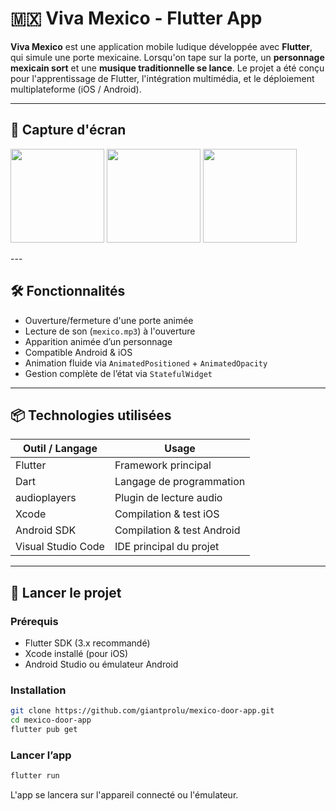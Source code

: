 # 🇲🇽 Viva Mexico - Flutter App

**Viva Mexico** est une application mobile ludique développée avec **Flutter**, qui simule une porte mexicaine. Lorsqu'on tape sur la porte, un **personnage mexicain sort** et une **musique traditionnelle se lance**. Le projet a été conçu pour l'apprentissage de Flutter, l'intégration multimédia, et le déploiement multiplateforme (iOS / Android).

---

## 📱 Capture d'écran
<p float="left">
  <img src="https://github.com/user-attachments/assets/e863e953-de79-4cbf-8251-05540746a5de" width="150" />
  <img src="https://github.com/user-attachments/assets/d344c561-9071-4a46-8335-a0bf599d4d9a" width="150" />
  <img src="https://github.com/user-attachments/assets/46128f06-acc0-4d8c-be72-c90fa78f3de8" width="150" />
</p>
---

## 🛠️ Fonctionnalités

- Ouverture/fermeture d'une porte animée
- Lecture de son (`mexico.mp3`) à l'ouverture
- Apparition animée d’un personnage
- Compatible Android & iOS
- Animation fluide via `AnimatedPositioned` + `AnimatedOpacity`
- Gestion complète de l’état via `StatefulWidget`

---

## 📦 Technologies utilisées

| Outil / Langage     | Usage                                |
|---------------------|--------------------------------------|
| Flutter             | Framework principal                  |
| Dart                | Langage de programmation             |
| audioplayers        | Plugin de lecture audio              |
| Xcode               | Compilation & test iOS               |
| Android SDK         | Compilation & test Android           |
| Visual Studio Code  | IDE principal du projet              |

---

## 🚀 Lancer le projet

### Prérequis

- Flutter SDK (3.x recommandé)
- Xcode installé (pour iOS)
- Android Studio ou émulateur Android

### Installation

```bash
git clone https://github.com/giantprolu/mexico-door-app.git
cd mexico-door-app
flutter pub get
```
### Lancer l’app
```bash
flutter run
```
L'app se lancera sur l'appareil connecté ou l'émulateur.
